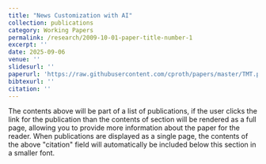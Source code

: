 ```yaml
---
title: "News Customization with AI"
collection: publications
category: Working Papers
permalink: /research/2009-10-01-paper-title-number-1
excerpt: ''
date: 2025-09-06
venue: ''
slidesurl: ''
paperurl: 'https://raw.githubusercontent.com/cproth/papers/master/TMT.pdf'
bibtexurl: ''
citation: ''
---
```

The contents above will be part of a list of publications, if the user clicks the link for the publication than the contents of section will be rendered as a full page, allowing you to provide more information about the paper for the reader. When publications are displayed as a single page, the contents of the above "citation" field will automatically be included below this section in a smaller font.
